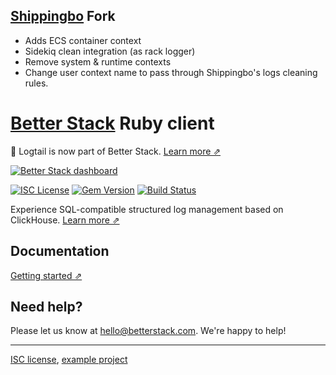 ## [Shippingbo](https://shippingbo.com) Fork
 - Adds ECS container context
 - Sidekiq clean integration (as rack logger)
 - Remove system & runtime contexts
 - Change user context name to pass through Shippingbo's logs cleaning rules.
# [Better Stack](https://betterstack.com/logs) Ruby client

📣 Logtail is now part of Better Stack. [Learn more ⇗](https://betterstack.com/press/introducing-better-stack/)

[![Better Stack dashboard](https://github.com/logtail/logtail-python/assets/10132717/e2a1196b-7924-4abc-9b85-055e17b5d499)](https://betterstack.com/logs)

[![ISC License](https://img.shields.io/badge/license-ISC-ff69b4.svg)](LICENSE.md)
[![Gem Version](https://badge.fury.io/rb/logtail.svg)](https://badge.fury.io/rb/logtail)
[![Build Status](https://github.com/logtail/logtail-ruby/workflows/build/badge.svg)](https://github.com/logtail/logtail-ruby/actions?query=workflow%3Abuild)

Experience SQL-compatible structured log management based on ClickHouse. [Learn more ⇗](https://betterstack.com/logs)

## Documentation

[Getting started ⇗](https://betterstack.com/docs/logs/ruby-and-rails/#logging-from-ruby)

## Need help?
Please let us know at [hello@betterstack.com](mailto:hello@betterstack.com). We're happy to help!

---

[ISC license](https://github.com/logtail/logtail-ruby/blob/main/LICENSE.md), [example project](https://github.com/logtail/logtail-ruby/tree/main/example-project)
